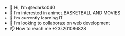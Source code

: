 - 👋 Hi, I’m @edarko040
- 👀 I’m interested in animes,BASKETBALL AND MOVIES
- 🌱 I’m currently learning IT
- 💞️ I’m looking to collaborate on web development
- 📫 How to reach me +233201086828

<!---
edarko040/edarko040 is a ✨ special ✨ repository because its `README.md` (this file) appears on your GitHub profile.
You can click the Preview link to take a look at your changes.
--->
